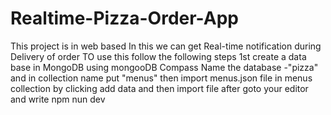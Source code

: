 # Realtime-Pizza-Order-App
This project is in web based In this we can get Real-time notification during Delivery of order
TO use this follow the following steps
1st create a data base in MongoDB using mongooDB Compass
Name the database -"pizza" and in collection name put "menus"
then import menus.json file in menus collection by clicking add data and then import file
after goto your editor and write npm nun dev
